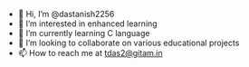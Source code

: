 - 👋 Hi, I’m @dastanish2256
- 👀 I’m interested in enhanced learning
- 🌱 I’m currently learning C language
- 💞️ I’m looking to collaborate on various educational projects
- 📫 How to reach me at tdas2@gitam.in

<!---
dastanish2256/dastanish2256 is a ✨ special ✨ repository because its `README.md` (this file) appears on your GitHub profile.
You can click the Preview link to take a look at your changes.
--->

